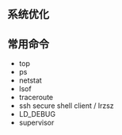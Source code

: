 #

## 系统优化

## 常用命令
- top
- ps
- netstat
- lsof
- traceroute
- ssh secure shell client / lrzsz
- LD_DEBUG
- supervisor